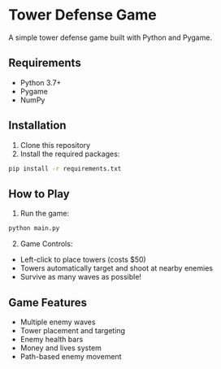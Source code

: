 # Tower Defense Game

A simple tower defense game built with Python and Pygame.

## Requirements
- Python 3.7+
- Pygame
- NumPy

## Installation
1. Clone this repository
2. Install the required packages:
```bash
pip install -r requirements.txt
```

## How to Play
1. Run the game:
```bash
python main.py
```

2. Game Controls:
- Left-click to place towers (costs $50)
- Towers automatically target and shoot at nearby enemies
- Survive as many waves as possible!

## Game Features
- Multiple enemy waves
- Tower placement and targeting
- Enemy health bars
- Money and lives system
- Path-based enemy movement